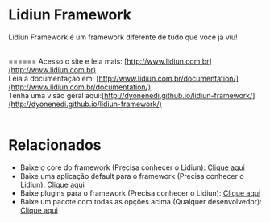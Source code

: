 # Lidiun Framework
Lidiun Framework é um framework diferente de tudo que você já viu!<br><br>

======
Acesso o site e leia mais: [http://www.lidiun.com.br](http://www.lidiun.com.br)<br>
Leia a documentação em: [http://www.lidiun.com.br/documentation/](http://www.lidiun.com.br/documentation/)<br>
Tenha uma visão geral aqui:[http://dyonenedi.github.io/lidiun-framework/](http://dyonenedi.github.io/lidiun-framework/)<br><br>

# Relacionados
- Baixe o core do framework (Precisa conhecer o Lidiun): [Clique aqui](https://github.com/dyonenedi/lidiun-framework)<br>
- Baixe uma aplicação default para o framework (Precisa conhecer o Lidiun): [Clique aqui](https://github.com/dyonenedi/lidiun-app)<br>
- Baixe plugins para o framework (Precisa conhecer o Lidiun): [Clique aqui](https://github.com/dyonenedi/lidiun-plugin)<br>
- Baixe um pacote com todas as opções acima (Qualquer desenvolvedor): [Clique aqui](https://github.com/dyonenedi/lidiun-package)<br>


